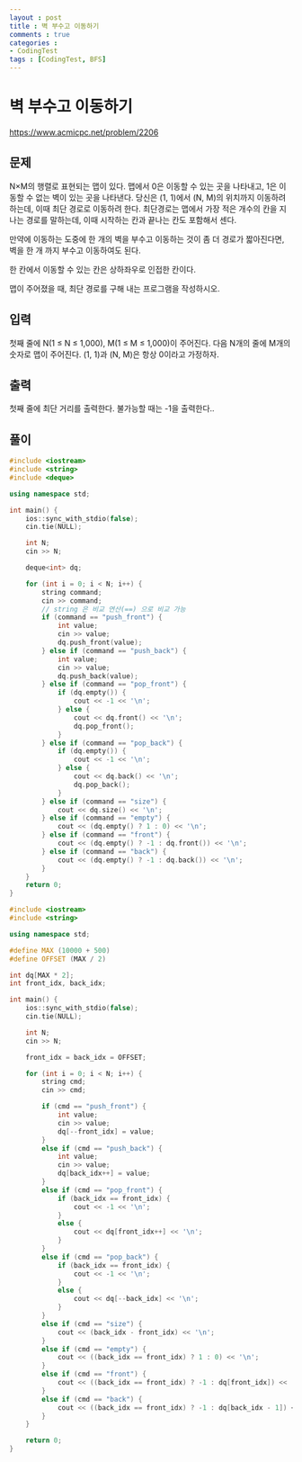 ```yaml
---
layout : post
title : 벽 부수고 이동하기
comments : true
categories : 
- CodingTest
tags : [CodingTest, BFS]
---
```


# 벽 부수고 이동하기

https://www.acmicpc.net/problem/2206

## 문제
N×M의 행렬로 표현되는 맵이 있다. 맵에서 0은 이동할 수 있는 곳을 나타내고, 1은 이동할 수 없는 벽이 있는 곳을 나타낸다. 당신은 (1, 1)에서 (N, M)의 위치까지 이동하려 하는데, 이때 최단 경로로 이동하려 한다. 최단경로는 맵에서 가장 적은 개수의 칸을 지나는 경로를 말하는데, 이때 시작하는 칸과 끝나는 칸도 포함해서 센다.

만약에 이동하는 도중에 한 개의 벽을 부수고 이동하는 것이 좀 더 경로가 짧아진다면, 벽을 한 개 까지 부수고 이동하여도 된다.

한 칸에서 이동할 수 있는 칸은 상하좌우로 인접한 칸이다.

맵이 주어졌을 때, 최단 경로를 구해 내는 프로그램을 작성하시오.

## 입력
첫째 줄에 N(1 ≤ N ≤ 1,000), M(1 ≤ M ≤ 1,000)이 주어진다. 다음 N개의 줄에 M개의 숫자로 맵이 주어진다. (1, 1)과 (N, M)은 항상 0이라고 가정하자.

## 출력
첫째 줄에 최단 거리를 출력한다. 불가능할 때는 -1을 출력한다..


## 풀이

```cpp
#include <iostream>
#include <string>
#include <deque>

using namespace std;

int main() {
    ios::sync_with_stdio(false);
    cin.tie(NULL);

    int N;
    cin >> N;

    deque<int> dq;

    for (int i = 0; i < N; i++) {
        string command;
        cin >> command;
		// string 은 비교 연산(==) 으로 비교 가능
        if (command == "push_front") {
            int value;
            cin >> value;
            dq.push_front(value);
        } else if (command == "push_back") {
            int value;
            cin >> value;
            dq.push_back(value);
        } else if (command == "pop_front") {
            if (dq.empty()) {
                cout << -1 << '\n';
            } else {
                cout << dq.front() << '\n';
                dq.pop_front();
            }
        } else if (command == "pop_back") {
            if (dq.empty()) {
                cout << -1 << '\n';
            } else {
                cout << dq.back() << '\n';
                dq.pop_back();
            }
        } else if (command == "size") {
            cout << dq.size() << '\n';
        } else if (command == "empty") {
            cout << (dq.empty() ? 1 : 0) << '\n';
        } else if (command == "front") {
            cout << (dq.empty() ? -1 : dq.front()) << '\n';
        } else if (command == "back") {
            cout << (dq.empty() ? -1 : dq.back()) << '\n';
        }
    }
    return 0;
}

```


```cpp
#include <iostream>
#include <string>

using namespace std;

#define MAX (10000 + 500)
#define OFFSET (MAX / 2)

int dq[MAX * 2];
int front_idx, back_idx;

int main() {
    ios::sync_with_stdio(false);
    cin.tie(NULL);

    int N;
    cin >> N;

    front_idx = back_idx = OFFSET;

    for (int i = 0; i < N; i++) {
        string cmd;
        cin >> cmd;

        if (cmd == "push_front") {
            int value;
            cin >> value;
            dq[--front_idx] = value;
        } 
		else if (cmd == "push_back") {
            int value;
            cin >> value;
            dq[back_idx++] = value;
        } 
		else if (cmd == "pop_front") {
            if (back_idx == front_idx) {
                cout << -1 << '\n';
            } 
			else {
                cout << dq[front_idx++] << '\n';
            }
        } 
		else if (cmd == "pop_back") {
            if (back_idx == front_idx) {
                cout << -1 << '\n';
            } 
			else {
                cout << dq[--back_idx] << '\n';
            }
        } 
		else if (cmd == "size") {
            cout << (back_idx - front_idx) << '\n';
        } 
		else if (cmd == "empty") {
            cout << ((back_idx == front_idx) ? 1 : 0) << '\n';
        } 
		else if (cmd == "front") {
            cout << ((back_idx == front_idx) ? -1 : dq[front_idx]) << '\n';
        } 
		else if (cmd == "back") {
            cout << ((back_idx == front_idx) ? -1 : dq[back_idx - 1]) << '\n';
        }
    }

    return 0;
}

```
